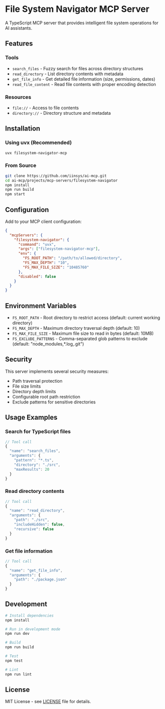 # File System Navigator MCP Server

A TypeScript MCP server that provides intelligent file system operations for AI assistants.

## Features

### Tools
- `search_files` - Fuzzy search for files across directory structures
- `read_directory` - List directory contents with metadata
- `get_file_info` - Get detailed file information (size, permissions, dates)
- `read_file_content` - Read file contents with proper encoding detection

### Resources
- `file://` - Access to file contents
- `directory://` - Directory structure and metadata

## Installation

### Using uvx (Recommended)
```bash
uvx filesystem-navigator-mcp
```

### From Source
```bash
git clone https://github.com/iinsys/ai-mcp.git
cd ai-mcp/projects/mcp-servers/filesystem-navigator
npm install
npm run build
npm start
```

## Configuration

Add to your MCP client configuration:

```json
{
  "mcpServers": {
    "filesystem-navigator": {
      "command": "uvx",
      "args": ["filesystem-navigator-mcp"],
      "env": {
        "FS_ROOT_PATH": "/path/to/allowed/directory",
        "FS_MAX_DEPTH": "10",
        "FS_MAX_FILE_SIZE": "10485760"
      },
      "disabled": false
    }
  }
}
```

## Environment Variables

- `FS_ROOT_PATH` - Root directory to restrict access (default: current working directory)
- `FS_MAX_DEPTH` - Maximum directory traversal depth (default: 10)
- `FS_MAX_FILE_SIZE` - Maximum file size to read in bytes (default: 10MB)
- `FS_EXCLUDE_PATTERNS` - Comma-separated glob patterns to exclude (default: "node_modules,*.log,.git")

## Security

This server implements several security measures:
- Path traversal protection
- File size limits
- Directory depth limits
- Configurable root path restriction
- Exclude patterns for sensitive directories

## Usage Examples

### Search for TypeScript files
```typescript
// Tool call
{
  "name": "search_files",
  "arguments": {
    "pattern": "*.ts",
    "directory": "./src",
    "maxResults": 20
  }
}
```

### Read directory contents
```typescript
// Tool call
{
  "name": "read_directory",
  "arguments": {
    "path": "./src",
    "includeHidden": false,
    "recursive": false
  }
}
```

### Get file information
```typescript
// Tool call
{
  "name": "get_file_info",
  "arguments": {
    "path": "./package.json"
  }
}
```

## Development

```bash
# Install dependencies
npm install

# Run in development mode
npm run dev

# Build
npm run build

# Test
npm test

# Lint
npm run lint
```

## License

MIT License - see [LICENSE](../../../LICENSE) file for details.